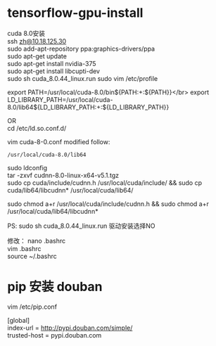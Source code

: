 # tensorflow-gpu-install
cuda 8.0安装</br>
ssh zh@10.18.125.30</br>
sudo add-apt-repository ppa:graphics-drivers/ppa</br>
sudo apt-get update</br>
sudo apt-get install nvidia-375</br>
sudo apt-get install libcupti-dev</br>
sudo sh cuda_8.0.44_linux.run</b>
sudo vim /etc/profile</br>

export PATH=/usr/local/cuda-8.0/bin${PATH:+:${PATH}}</br>
export LD_LIBRARY_PATH=/usr/local/cuda-8.0/lib64${LD_LIBRARY_PATH:+:${LD_LIBRARY_PATH}}</br>

OR</br>
cd /etc/ld.so.conf.d/</br>

vim cuda-8-0.conf   modified follow:  
```
/usr/local/cuda-8.0/lib64
```  

sudo ldconfig  
tar -zxvf cudnn-8.0-linux-x64-v5.1.tgz  
sudo cp cuda/include/cudnn.h /usr/local/cuda/include/ && sudo cp cuda/lib64/libcudnn* /usr/local/cuda/lib64/</br>

sudo chmod a+r /usr/local/cuda/include/cudnn.h && sudo chmod a+r /usr/local/cuda/lib64/libcudnn*</br>



PS:
sudo sh cuda_8.0.44_linux.run 驱动安装选择NO</br>

修改：
nano .bashrc</br>
vim .bashrc</br>
source ~/.bashrc</br>
# pip 安装 douban
vim /etc/pip.conf</br>

[global]</br>
index-url = http://pypi.douban.com/simple/ </br>
trusted-host = pypi.douban.com</br>
